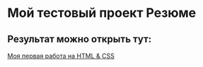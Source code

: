 # Мой тестовый проект Резюме

## Результат можно открыть тут:

[Моя первая работа на HTML & CSS](https://1i5i9i1.github.io/resume/)
